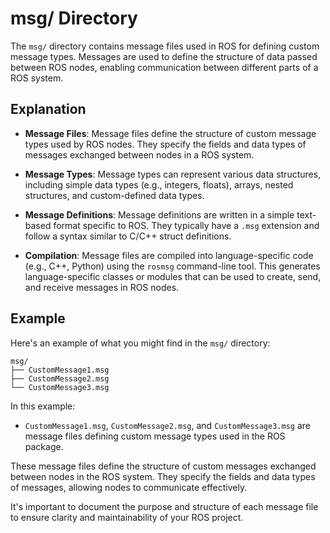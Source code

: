 # msg/ Directory

The `msg/` directory contains message files used in ROS for defining custom message types. Messages are used to define the structure of data passed between ROS nodes, enabling communication between different parts of a ROS system.

## Explanation

- **Message Files**: Message files define the structure of custom message types used by ROS nodes. They specify the fields and data types of messages exchanged between nodes in a ROS system.

- **Message Types**: Message types can represent various data structures, including simple data types (e.g., integers, floats), arrays, nested structures, and custom-defined data types.

- **Message Definitions**: Message definitions are written in a simple text-based format specific to ROS. They typically have a `.msg` extension and follow a syntax similar to C/C++ struct definitions.

- **Compilation**: Message files are compiled into language-specific code (e.g., C++, Python) using the `rosmsg` command-line tool. This generates language-specific classes or modules that can be used to create, send, and receive messages in ROS nodes.

## Example

Here's an example of what you might find in the `msg/` directory:

```
msg/
├── CustomMessage1.msg
├── CustomMessage2.msg
└── CustomMessage3.msg
```

In this example:
- `CustomMessage1.msg`, `CustomMessage2.msg`, and `CustomMessage3.msg` are message files defining custom message types used in the ROS package.

These message files define the structure of custom messages exchanged between nodes in the ROS system. They specify the fields and data types of messages, allowing nodes to communicate effectively.

It's important to document the purpose and structure of each message file to ensure clarity and maintainability of your ROS project.
